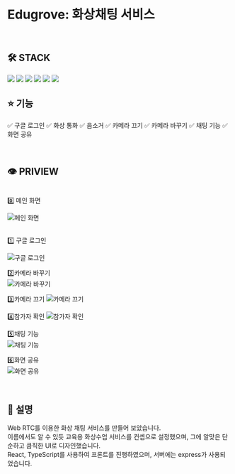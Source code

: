 
# Edugrove: 화상채팅 서비스
<br>

## 🛠 STACK

<img src="https://img.shields.io/badge/React-61DAFB?style=for-the-badge&logo=React&logoColor=white">
<img src="https://img.shields.io/badge/TypeScript-3178C6?style=for-the-badge&logo=TypeScript&logoColor=white">
<img src="https://img.shields.io/badge/Express-000000?style=for-the-badge&logo=Express&logoColor=white">
<img src="https://img.shields.io/badge/Vite-646CFF?style=for-the-badge&logo=Vite&logoColor=white">
<img src="https://img.shields.io/badge/WebRTC-333333?style=for-the-badge&logo=WebRTC&logoColor=white">
<img src="https://img.shields.io/badge/Socket.io-010101?style=for-the-badge&logo=Socket.io&logoColor=white">


<br>

##  ⭐ 기능

:white_check_mark: 구글 로그인
:white_check_mark: 화상 통화
:white_check_mark: 음소거
:white_check_mark: 카메라 끄기
:white_check_mark: 카메라 바꾸기
:white_check_mark: 채팅 기능
:white_check_mark: 화면 공유

<br>

## 👁 PRIVIEW
<br>
0️⃣ 메인 화면

![메인 화면](https://github.com/user-attachments/assets/59ef2c25-ebe1-4b37-a6a4-61638ef13a4a)

<br>
1️⃣ 구글 로그인

![구글 로그인](https://github.com/user-attachments/assets/522daa7c-6cec-460e-9813-912b02a9125a)
<br>

2️⃣카메라 바꾸기
<br>
![카메라 바꾸기](https://github.com/user-attachments/assets/e28d425c-d544-43d3-841f-a5b22fc76e6b)
<br>

3️⃣카메라 끄기
![카메라 끄기](https://github.com/user-attachments/assets/c832e2f7-70a9-4b79-8318-6ba923c61f10)
<br>

4️⃣참가자 확인
![참가자 확인](https://github.com/user-attachments/assets/8245c143-64f9-4adb-be2f-be939a6be28c)
<br>

5️⃣채팅 기능<br>
![채팅 기능](https://github.com/user-attachments/assets/2de251ef-d181-4927-bac8-bb278802fbc6)
<br>

6️⃣화면 공유<br>
![화면 공유](https://github.com/user-attachments/assets/232144bb-369c-43a3-a788-e0c96e42ca56)




<br>

## 📕 설명


Web RTC를 이용한 화상 채팅 서비스를 만들어 보았습니다.
<br>이름에서도 알 수 있듯 교육용 화상수업 서비스를 컨셉으로 설정했으며, 그에 알맞은 단순하고 큼직한 UI로 디자인했습니다.
<br>React, TypeScript를 사용하여 프론트를 진행하였으며, 서버에는 express가 사용되었습니다.
